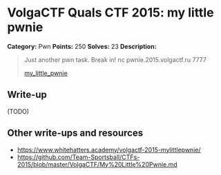 # VolgaCTF Quals CTF 2015: my little pwnie

**Category:** Pwn
**Points:** 250
**Solves:** 23
**Description:**

> Just another pwn task. Break in!
> nc pwnie.2015.volgactf.ru 7777
> 
> [my_little_pwnie](http://files.2015.volgactf.ru/my_little_pwnie/my_little_pwnie)

## Write-up

(TODO)

## Other write-ups and resources

* <https://www.whitehatters.academy/volgactf-2015-mylittlepwnie/>
* <https://github.com/Team-Sportsball/CTFs-2015/blob/master/VolgaCTF/My%20Little%20Pwnie.md>
